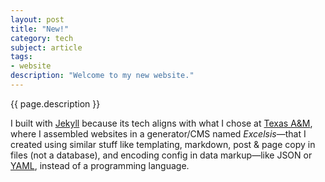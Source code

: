 ```yaml
---
layout: post
title: "New!"
category: tech
subject: article
tags:
- website
description: "Welcome to my new website."
---
```


{{ page.description }}

I built with [Jekyll]({{site.baseurl}}tech/static-site-generators.html)
because its tech aligns with what I chose at
[Texas A&M]({{site.baseurl}}clients/tamu.html),
where I assembled websites in a generator/CMS
named _Excelsis_—that I created using similar stuff
like templating, markdown, post & page copy in files
(not a database), and encoding config in data markup—like JSON or
[YAML]({{site.baseurl}}tech/yaml.html),
instead of a programming language.
